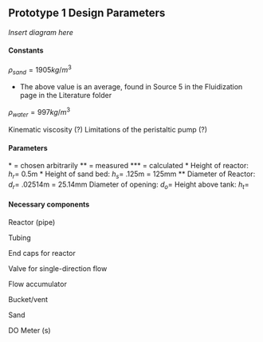 ## Prototype 1 Design Parameters

*Insert diagram here*

#### Constants
$\rho_{sand} = 1905 kg/m^3$
- The above value is an average, found in Source 5 in the Fluidization page in the Literature folder

$\rho_{water} = 997 kg/m^3$

Kinematic viscosity (?)
Limitations of the peristaltic pump (?)

#### Parameters
\* = chosen arbitrarily
\** = measured
\*** = calculated
\* Height of reactor: $h_r =$ 0.5m
\* Height of sand bed: $h_s =$ .125m $=$ 125mm
\** Diameter of Reactor: $d_r =$ .02514m $=$ 25.14mm
Diameter of opening: $d_o =$
Height above tank: $h_t =$

#### Necessary components
Reactor (pipe)

Tubing

End caps for reactor

Valve for single-direction flow

Flow accumulator

Bucket/vent

Sand

DO Meter (s)
